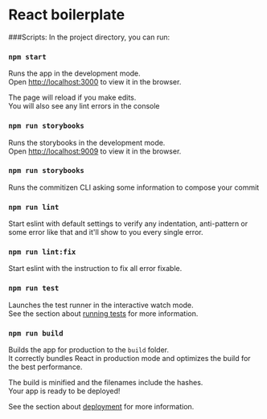 # React boilerplate

###Scripts:
In the project directory, you can run:

### `npm start`

Runs the app in the development mode.<br />
Open [http://localhost:3000](http://localhost:3000) to view it in the browser.

The page will reload if you make edits.<br />
You will also see any lint errors in the console

### `npm run storybooks`

Runs the storybooks in the development mode.<br />
Open [http://localhost:9009](http://localhost:9009) to view it in the browser.

### `npm run storybooks`

Runs the commitizen CLI asking some information to compose your commit

### `npm run lint`

Start eslint with default settings to verify any indentation, anti-pattern or some error like that and it'll show to you every single error.

### `npm run lint:fix`

Start eslint with the instruction to fix all error fixable.


### `npm run test`

Launches the test runner in the interactive watch mode.<br />
See the section about [running tests](https://facebook.github.io/create-react-app/docs/running-tests) for more information.

### `npm run build`

Builds the app for production to the `build` folder.<br />
It correctly bundles React in production mode and optimizes the build for the best performance.

The build is minified and the filenames include the hashes.<br />
Your app is ready to be deployed!

See the section about [deployment](https://facebook.github.io/create-react-app/docs/deployment) for more information.
